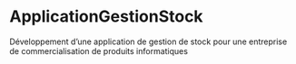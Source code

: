 # ApplicationGestionStock
Développement d’une application de gestion de stock pour une entreprise de commercialisation de produits informatiques
